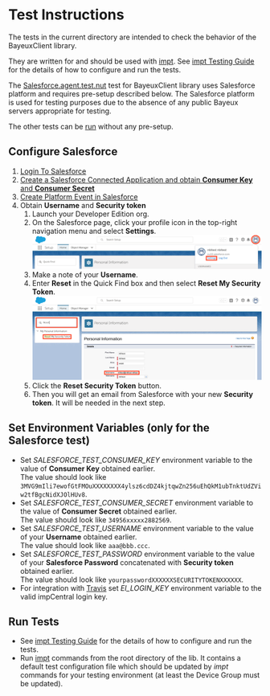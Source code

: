 # Test Instructions

The tests in the current directory are intended to check the behavior of the BayeuxClient library.

They are written for and should be used with [impt](https://github.com/electricimp/imp-central-impt). See [impt Testing Guide](https://github.com/electricimp/imp-central-impt/blob/master/TestingGuide.md) for the details of how to configure and run the tests.

The [Salesforce.agent.test.nut](./Salesforce.agent.test.nut) test for BayeuxClient library uses Salesforce platform and requires pre-setup described below. The Salesforce platform is used for testing purposes due to the absence of any public Bayeux servers appropriate for testing.

The other tests can be [run](#run-tests) without any pre-setup.

## Configure Salesforce

1. [Login To Salesforce](../examples/README.md#login-to-salesforce)
1. [Create a Salesforce Connected Application and obtain **Consumer Key** and **Consumer Secret**](../examples/README.md#create-a-salesforce-connected-application)
1. [Create Platform Event in Salesforce](../examples/README.md#create-platform-event-in-salesforce)
1. Obtain **Username** and **Security token**
    1. Launch your Developer Edition org.
    1. On the Salesforce page, click your profile icon in the top-right navigation menu and select **Settings**.
![Click your profile icon in the top-right navigation menu and select Settings](images/Settings.png "Click your profile icon in the top-right navigation menu and select Settings")
    1. Make a note of your **Username**.
    1. Enter **Reset** in the Quick Find box and then select **Reset My Security Token**.
![Type Reset in the Quick Find box and then select Reset My Security Token](images/ResetToken.png "Type Reset in the Quick Find box and then select Reset My Security Token")
    1. Click the **Reset Security Token** button.
    1. Then you will get an email from Salesforce with your new **Security token**. It will be needed in the next step.

## Set Environment Variables (only for the Salesforce test)

- Set *SALESFORCE_TEST_CONSUMER_KEY* environment variable to the value of **Consumer Key** obtained earlier.\
The value should look like `3MVG9mIli7ewofGtFMOuXXXXXXXX4ylsz6cdDZ4kjtqwZn256uEhQkM1ubTnktUdZViw2tfBgcNidXJOlHUv8`.
- Set *SALESFORCE_TEST_CONSUMER_SECRET* environment variable to the value of **Consumer Secret** obtained earlier.\
The value should look like `34956xxxxx2882569`.
- Set *SALESFORCE_TEST_USERNAME* environment variable to the value of your **Username** obtained earlier.\
The value should look like `aaa@bbb.ccc`.
- Set *SALESFORCE_TEST_PASSWORD* environment variable to the value of your **Salesforce Password** concatenated with **Security token** obtained earlier.\
The value should look like `yourpasswordXXXXXXSECURITYTOKENXXXXXX`.
- For integration with [Travis](https://travis-ci.org) set *EI_LOGIN_KEY* environment variable to the valid impCentral login key.

## Run Tests

- See [impt Testing Guide](https://github.com/electricimp/imp-central-impt/blob/master/TestingGuide.md) for the details of how to configure and run the tests.
- Run [impt](https://github.com/electricimp/imp-central-impt) commands from the root directory of the lib. It contains a default test configuration file which should be updated by *impt* commands for your testing environment (at least the Device Group must be updated).
